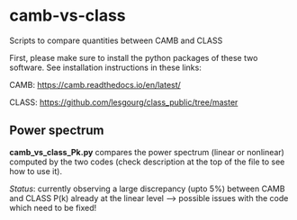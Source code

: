 # camb-vs-class
Scripts to compare quantities between CAMB and CLASS

First, please make sure to install the python packages of these two software. See installation instructions in these links:

CAMB: https://camb.readthedocs.io/en/latest/

CLASS: https://github.com/lesgourg/class_public/tree/master 

## Power spectrum

**camb_vs_class_Pk.py** compares the power spectrum (linear or nonlinear)  computed by the two codes (check description at the top of the file to see how to use it).

*Status*: currently observing a large discrepancy (upto 5%) between CAMB and CLASS P(k) already at the linear level --> possible issues with the code which need to be fixed! 